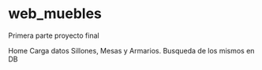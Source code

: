 # web_muebles


Primera parte proyecto final


Home
Carga datos Sillones, Mesas y Armarios. Busqueda de los mismos en DB
